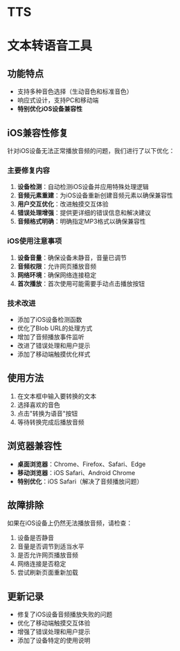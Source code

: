 # TTS

# 文本转语音工具

## 功能特点

- 支持多种音色选择（生动音色和标准音色）
- 响应式设计，支持PC和移动端
- **特别优化iOS设备兼容性**

## iOS兼容性修复

针对iOS设备无法正常播放音频的问题，我们进行了以下优化：

### 主要修复内容

1. **设备检测**：自动检测iOS设备并应用特殊处理逻辑
2. **音频元素重建**：为iOS设备重新创建音频元素以确保兼容性
3. **用户交互优化**：改进触摸交互体验
4. **错误处理增强**：提供更详细的错误信息和解决建议
5. **音频格式明确**：明确指定MP3格式以确保兼容性

### iOS使用注意事项

1. **设备音量**：确保设备未静音，音量已调节
2. **音频权限**：允许网页播放音频
3. **网络环境**：确保网络连接稳定
4. **首次播放**：首次使用可能需要手动点击播放按钮

### 技术改进

- 添加了iOS设备检测函数
- 优化了Blob URL的处理方式
- 增加了音频播放事件监听
- 改进了错误处理和用户提示
- 添加了移动端触摸优化样式

## 使用方法

1. 在文本框中输入要转换的文本
2. 选择喜欢的音色
3. 点击"转换为语音"按钮
4. 等待转换完成后播放音频

## 浏览器兼容性

- **桌面浏览器**：Chrome、Firefox、Safari、Edge
- **移动浏览器**：iOS Safari、Android Chrome
- **特别优化**：iOS Safari（解决了音频播放问题）

## 故障排除

如果在iOS设备上仍然无法播放音频，请检查：

1. 设备是否静音
2. 音量是否调节到适当水平
3. 是否允许网页播放音频
4. 网络连接是否稳定
5. 尝试刷新页面重新加载

## 更新记录

- 修复了iOS设备音频播放失败的问题
- 优化了移动端触摸交互体验
- 增强了错误处理和用户提示
- 添加了设备特定的使用说明 
